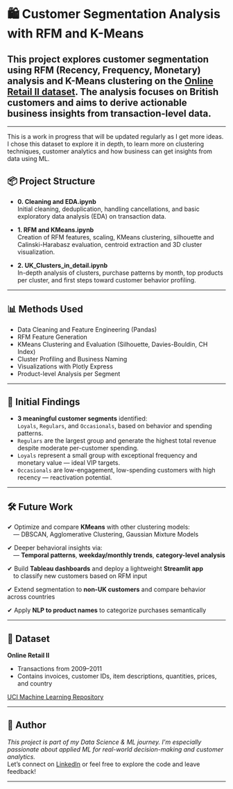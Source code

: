 # 🛍 Customer Segmentation Analysis with RFM and K-Means

This project explores customer segmentation using **RFM (Recency, Frequency, Monetary)** analysis and **K-Means clustering** on the [Online Retail II dataset](https://archive.ics.uci.edu/dataset/502/online+retail+ii). The analysis focuses on British customers and aims to derive actionable business insights from transaction-level data.
---

* * *
This is a work in progress that will be updated regularly as I get more ideas. 
I chose this dataset to explore it in depth, to learn more on clustering techniques, customer analytics and how business can get insights from data using ML. 

## 📦 Project Structure

- **0. Cleaning and EDA.ipynb**  
  Initial cleaning, deduplication, handling cancellations, and basic exploratory data analysis (EDA) on transaction data.

- **1. RFM and KMeans.ipynb**  
  Creation of RFM features, scaling, KMeans clustering, silhouette and Calinski-Harabasz evaluation, centroid extraction and 3D cluster visualization.

- **2. UK_Clusters_in_detail.ipynb**  
  In-depth analysis of clusters, purchase patterns by month, top products per cluster, and first steps toward customer behavior profiling.

---

## 📊 Methods Used

- Data Cleaning and Feature Engineering (Pandas)
- RFM Feature Generation
- KMeans Clustering and Evaluation (Silhouette, Davies-Bouldin, CH Index)
- Cluster Profiling and Business Naming
- Visualizations with Plotly Express
- Product-level Analysis per Segment

---

## 🧠 Initial Findings

- **3 meaningful customer segments** identified:  
  `Loyals`, `Regulars`, and `Occasionals`, based on behavior and spending patterns.
- `Regulars` are the largest group and generate the highest total revenue despite moderate per-customer spending.
- `Loyals` represent a small group with exceptional frequency and monetary value — ideal VIP targets.
- `Occasionals` are low-engagement, low-spending customers with high recency — reactivation potential.

---

## 🛠️ Future Work

✔ Optimize and compare **KMeans** with other clustering models:  
&emsp;— DBSCAN, Agglomerative Clustering, Gaussian Mixture Models

✔ Deeper behavioral insights via:  
&emsp;— **Temporal patterns**, **weekday/monthly trends**, **category-level analysis**

✔ Build **Tableau dashboards** and deploy a lightweight **Streamlit app**  
&emsp;to classify new customers based on RFM input

✔ Extend segmentation to **non-UK customers** and compare behavior across countries

✔ Apply **NLP to product names** to categorize purchases semantically

---

## 📁 Dataset

**Online Retail II**  
- Transactions from 2009–2011  
- Contains invoices, customer IDs, item descriptions, quantities, prices, and country

[UCI Machine Learning Repository](https://archive.ics.uci.edu/dataset/502/online+retail+ii)

---

## 💬 Author

*This project is part of my Data Science & ML journey. I'm especially passionate about applied ML for real-world decision-making and customer analytics.*  
Let’s connect on [LinkedIn](https://www.linkedin.com) or feel free to explore the code and leave feedback!

---
